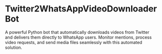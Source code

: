 # Twitter2WhatsAppVideoDownloaderBot
A powerful Python bot that automatically downloads videos from Twitter and delivers them directly to WhatsApp users. Monitor mentions, process video requests, and send media files seamlessly with this automated solution.
